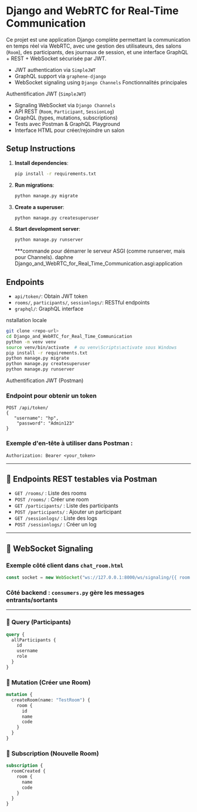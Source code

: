 
# Django and WebRTC for Real-Time Communication

Ce projet est une application Django complète permettant la communication en temps réel via WebRTC, avec une gestion des utilisateurs, des salons (`Room`), des participants, des journaux de session, et une interface GraphQL + REST + WebSocket sécurisée par JWT.


- JWT authentication via `SimpleJWT`
- GraphQL support via `graphene-django`
- WebSocket signaling using `Django Channels`
 Fonctionnalités principales

 Authentification JWT (`SimpleJWT`)
- Signaling WebSocket via `Django Channels`
-  API REST (`Room`, `Participant`, `SessionLog`)
-  GraphQL (types, mutations, subscriptions)
- Tests avec Postman & GraphQL Playground
-  Interface HTML pour créer/rejoindre un salon

## Setup Instructions

1. **Install dependencies**:
    ```bash
    pip install -r requirements.txt
    ```

2. **Run migrations**:
    ```bash
    python manage.py migrate
    ```

3. **Create a superuser**:
    ```bash
    python manage.py createsuperuser
    ```

4. **Start development server**:
    ```bash
    python manage.py runserver
    ```
    
    ***commande pour démarrer le serveur ASGI (comme runserver, mais pour Channels).
daphne Django_and_WebRTC_for_Real_Time_Communication.asgi:application
## Endpoints

- `api/token/`: Obtain JWT token
- `rooms/`, `participants/`, `sessionlogs/`: RESTful endpoints
- `graphql/`: GraphQL interface

nstallation locale

```bash
git clone <repo-url>
cd Django_and_WebRTC_for_Real_Time_Communication
python -m venv venv
source venv/bin/activate  # ou venv\Scripts\activate sous Windows
pip install -r requirements.txt
python manage.py migrate
python manage.py createsuperuser
python manage.py runserver
```


Authentification JWT (Postman)

### Endpoint pour obtenir un token

```
POST /api/token/
{
   "username": "hp",
    "password": "Admin123"
}

```

### Exemple d'en-tête à utiliser dans Postman :

```
Authorization: Bearer <your_token>
```

---

## 🔁 Endpoints REST testables via Postman

- `GET /rooms/` : Liste des rooms
- `POST /rooms/` : Créer une room
- `GET /participants/` : Liste des participants
- `POST /participants/` : Ajouter un participant
- `GET /sessionlogs/` : Liste des logs
- `POST /sessionlogs/` : Créer un log

---

## 🔄 WebSocket Signaling

### Exemple côté client dans `chat_room.html`

```javascript
const socket = new WebSocket("ws://127.0.0.1:8000/ws/signaling/{{ room.code }}/");
```

### Côté backend : `consumers.py` gère les messages entrants/sortants

---


### 🔹 Query (Participants)

```graphql
query {
  allParticipants {
    id
    username
    role
  }
}
```

### 🔹 Mutation (Créer une Room)

```graphql
mutation {
  createRoom(name: "TestRoom") {
    room {
      id
      name
      code
    }
  }
}
```

### 🔹 Subscription (Nouvelle Room)

```graphql
subscription {
  roomCreated {
    room {
      name
      code
    }
  }
}
```

